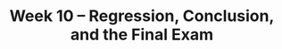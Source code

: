 ---
    title: Week 10 – Regression, Conclusion, and the Final Exam
    weekNumber: 10
    days:
      - date: 2022-3-7
        events:
          "**LEC 25**{: .label .label-lecture } Regression and Least Squares":
            "[CIT 15.2-15.3](https://inferentialthinking.com/chapters/15/2/Regression_Line.html)"
                
          "**DIS 9**{: .label .label-disc } CLT and Review":
      - date: 2022-3-9
        events:
          "**LEC 26**{: .label .label-lecture } Review":
          "**PROJ**{: .label .label-proj } **[Final Project (due 3/9)](http://datahub.ucsd.edu/user-redirect/git-sync?repo=https://github.com/dsc-courses/dsc10-2022-wi&subPath=projects/final_project/project.ipynb)** ([find a partner](https://docs.google.com/spreadsheets/d/1m5eDcFdYTQq5bu9VRYINZBFgckCyJEOXZFZGZ9bQqKY/edit#gid=0)) ([pair programming](../pair-programming))":
      - date: 2022-3-10
        events:
          "**Lab 8**{: .label .label-lab } **Regression (due 3/10)**":
      - date: 2022-3-11
        events:
          "**LEC 27**{: .label .label-lecture } Conclusion":
      - date: 2022-3-12
        events:
          "**Exam**{: .label .label-exam } **Final Exam (remote, 3-6PM)**":
---